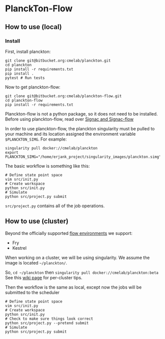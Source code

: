 # PlanckTon-Flow

## How to use (local)

### Install

First, install planckton:

```
git clone git@bitbucket.org:cmelab/planckton.git
cd planckton
pip install -r requirements.txt
pip install .
pytest # Run tests
```

Now to get planckton-flow:

```
git clone git@bitbucket.org:cmelab/planckton-flow.git
cd planckton-flow
pip install -r requirements.txt
```
Planckton-flow is not a python package, so it does not need to be installed.
Before using planckton-flow, read over [Signac and Signac-flow](http://docs.signac.io)

In order to use planckton-flow, the planckton singularity must be pulled to your machine and its location assigned the environment variable `$PLANCKTON_SIMG`.
For example:
```
singularity pull docker://cmelab/planckton
export PLANCKTON_SIMG="/home/erjank_project/singularity_images/planckton.simg"
```

The basic workflow is something like this:

```
# Define state point space
vim src/init.py
# Create workspace
python src/init.py
# Simulate
python src/project.py submit
```

`src/project.py` contains all of the job operations.

## How to use (cluster)

Beyond the officially supported [flow environments](https://docs.signac.io/projects/flow/en/latest/supported_environments.html#supported-environments) we support:

* Fry
* Kestrel

When working on a cluster, we will be using singularity.
We assume the image is located `~/planckton/`.

So, `cd ~/planckton` then `singularity pull docker://cmelab/planckton:beta`
See this [wiki page](https://bitbucket.org/cmelab/getting-started/wiki/Clusters:%20Tips%20&%20Tricks%20(The%209th%20one%20will%20SHOCK%20you)) for per-cluster tips.

Then the workflow is the same as local, except now the jobs will be submitted to the scheduler 
```
# Define state point space
vim src/init.py
# Create workspace
python src/init.py
# Check to make sure things look correct
python src/project.py --pretend submit
# Simulate
python src/project.py submit
```

